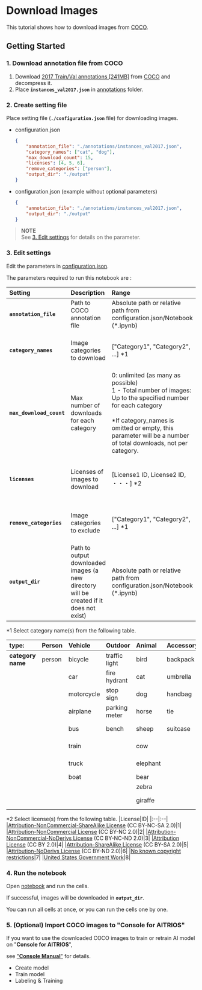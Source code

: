# Download Images
This tutorial shows how to download images from [COCO](https://cocodataset.org/#home).

## Getting Started
### 1. Download annotation file from COCO
1. Download [2017 Train/Val annotations [241MB]](http://images.cocodataset.org/annotations/annotations_trainval2017.zip) from [COCO](https://cocodataset.org/#download) and decompress it.
2. Place **`instances_val2017.json`** in [annotations](./annotations/) folder.

### 2. Create setting file
Place setting file (**`./configuration.json`** file) for downloading images. 
- configuration.json
    ```json
    {
        "annotation_file": "./annotations/instances_val2017.json",
        "category_names": ["cat", "dog"],
        "max_download_count": 15,
        "licenses": [4, 5, 6],
        "remove_categories": ["person"],
        "output_dir": "./output"
    }
    ```

- configuration.json (example without optional parameters)
    ```json
    {
        "annotation_file": "./annotations/instances_val2017.json",
        "output_dir": "./output"
    }
    ```	

> **NOTE**<br>
> See [3. Edit settings](#3-edit-settings) for details on the parameter.

### 3. Edit settings
Edit the parameters in [configuration.json](./configuration.json).

The parameters required to run this notebook are :

|Setting|Description|Range|Required/Optional
|:--|:--|:--|:--|
|**`annotation_file`**|Path to COCO annotation file|Absolute path or relative path from configuration.json/Notebook (*.ipynb) |Required|
|**`category_names`**|Image categories to download|["Category1", "Category2", ...] *1 |Optional<br> If omitted or given an empty list, all categories will be downloaded.
|**`max_download_count`**|Max number of downloads for each category|0: unlimited (as many as possible)<br> 1 - Total number of images: Up to the specified number for each category<br><br>*If category_names is omitted or empty, this parameter will be a number of total downloads, not per category.|Optional<br> If omitted, the number of downloads is unlimited (as many as possible) |
|**`licenses`**|Licenses of images to download|[License1 ID, License2 ID, ・・・] *2|Optional<br>If omitted or given an empty list, images for all licenses will be downloaded.|
|**`remove_categories`**|Image categories to exclude|["Category1", "Category2", ...] *1 |Optional<br>If omitted or given an empty list, no categories will be excluded.|
|**`output_dir`**|Path to output downloaded images (a new directory will be created if it does not exist)|Absolute path or relative path from configuration.json/Notebook (*.ipynb)|Required|


*1 Select category name(s) from the following table.

|type:|Person|Vehicle|Outdoor|Animal|Accessory|Sports|Kitchen|Food|Furniture|Electronic|Appliance|Indoor|
|:--|:--|:--|:--|:--|:--|:--|:--|:--|:--|:--|:--|:--|
|**category name**|person|bicycle|traffic light|bird|backpack|frisbee|bottle|banana|chair|tv|microwave|book|
|||car|fire hydrant|cat|umbrella|skis|wine glass|apple|couch|laptop|oven|clock|
|||motorcycle|stop sign|dog|handbag|snowboard|cup|sandwich|potted plant|mouse|toaster|vase|
|||airplane|parking meter|horse|tie|sports ball|fork|orange|bed|remote|sink|scissors|
|||bus|bench|sheep|suitcase|kite|knife|broccoli|dining table|keyboard|refrigerator|teddy bear|
|||train||cow||baseball bat|spoon|carrot|toilet|cell phone||hair drier|
|||truck||elephant||baseball glove|bowl|hot dog||||toothbrush|
|||boat||bear||skateboard||pizza|||||
|||||zebra||surfboard||donut|||||
|||||giraffe||tennis racket||cake|||||


*2 Select license(s) from the following table.
|License|ID|
|:--|:--|
|[Attribution-NonCommercial-ShareAlike License](https://creativecommons.org/licenses/by-nc-sa/2.0/) (CC BY-NC-SA 2.0)|1|
|[Attribution-NonCommercial License](https://creativecommons.org/licenses/by-nc/2.0/) (CC BY-NC 2.0)|2|
|[Attribution-NonCommercial-NoDerivs License](http://creativecommons.org/licenses/by-nc-nd/2.0/) (CC BY-NC-ND 2.0)|3|
|[Attribution License](http://creativecommons.org/licenses/by/2.0/) (CC BY 2.0)|4|
|[Attribution-ShareAlike License](http://creativecommons.org/licenses/by-sa/2.0/) (CC BY-SA 2.0)|5|
|[Attribution-NoDerivs License](http://creativecommons.org/licenses/by-nd/2.0/) (CC BY-ND 2.0)|6|
|[No known copyright restrictions](http://flickr.com/commons/usage/)|7|
|[United States Government Work](http://www.usa.gov/copyright.shtml)|8|

### 4. Run the notebook
Open [notebook](./get_dataset_images_from_coco.ipynb) and run the cells.

If successful, images will be downloaded in **`output_dir`**.

You can run all cells at once, or you can run the cells one by one.

### 5. (Optional) Import COCO images to "**Console for AITRIOS**"

If you want to use the downloaded COCO images to train or retrain AI model on "**Console for AITRIOS**",

see ["**Console Manual**"](https://developer.aitrios.sony-semicon.com/documents/?page=console_user_manual&lang=ja) for details.

- Create model
- Train model
- Labeling & Training
